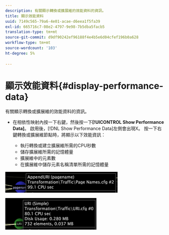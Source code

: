 ```yaml
---
description: 有關顯示轉換或擴展維的效能資料的資訊。
title: 顯示效能資料
uuid: 7149c565-79a6-4e01-acae-d6eea1f5fa39
exl-id: 665716c7-08e2-4797-9e98-7b5dba5facb5
translation-type: tm+mt
source-git-commit: d9df90242ef96188f4e4b5e6d04cfef196b0a628
workflow-type: tm+mt
source-wordcount: '103'
ht-degree: 5%

---
```


# 顯示效能資料{#display-performance-data}

有關顯示轉換或擴展維的效能資料的資訊。

* 在相依性映射內按一下右鍵，然後按一下&#x200B;**[!UICONTROL Show Performance Data]**。 啟用後，[!DNL Show Performance Data]左側會出現X。 按一下右鍵轉換或擴展維節點時，將顯示以下效能資訊：

   * 執行轉換或建立擴展維所需的CPU秒數
   * 儲存擴展維所需的記憶體量
   * 擴展維中的元素數
   * 在擴展維中儲存元素名稱清單所需的記憶體量

![](assets/vis_DependencyMap_PerfData_Transformation.png)

![](assets/vis_DependencyMap_PerfData_ExtDims.png)
